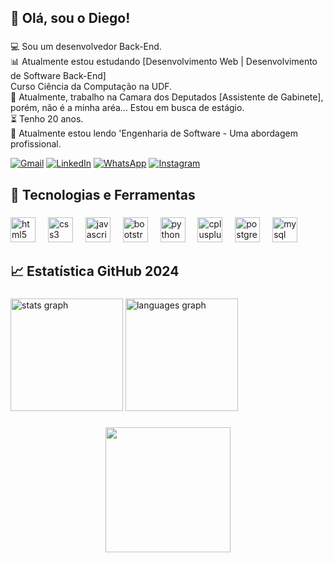<h2 align="left">👋 Olá, sou o Diego!</h2>

###

<p align="left">💻 Sou um desenvolvedor Back-End.<br>📊 Atualmente estou estudando [Desenvolvimento Web | Desenvolvimento de Software Back-End]<br>Curso Ciência da Computação na UDF.<br>💼 Atualmente, trabalho na Camara dos Deputados [Assistente de Gabinete], porém, não é a minha aréa... Estou em busca de estágio.<br>⏳ Tenho 20 anos.<br>📖 Atualmente estou lendo 'Engenharia de Software - Uma abordagem profissional.</p>
<p align="left">
  <a href="https://mail.google.com/mail/u/0/#inbox" title="Gmail" target="_blank">
  <img src="https://img.shields.io/badge/-Gmail-FF0000?style=flat-square&labelColor=FF0000&logo=gmail&logoColor=white&link=LINK-DO-SEU-GMAIL" alt="Gmail"/></a>
  <a href="https://www.instagram.com/soaresdiegoo_/" target="_blank" title="LinkedIn">
  <img src="https://img.shields.io/badge/-Linkedin-0e76a8?style=flat-square&logo=Linkedin&logoColor=white&link=LINK-DO-SEU-LINKEDIN" alt="LinkedIn"/></a>
  <a href="http://wa.me/5561992515797" target="_blank" title="WhatsApp">
  <img src="https://img.shields.io/badge/-WhatsApp-25d366?style=flat-square&labelColor=25d366&logo=whatsapp&logoColor=white&link=API-DO-SEU-WHATSAPP" alt="WhatsApp"/></a>
  <a href="https://www.linkedin.com/in/soaresdiegoo-/" target="_blank" title="Instagram">
  <img src="https://img.shields.io/badge/-Instagram-DF0174?style=flat-square&labelColor=DF0174&logo=instagram&logoColor=white&link=LINK-DO-SEU-INSTAGRAM" alt="Instagram"/></a>
</p>

###

<h2 align="left">🚀 Tecnologias e Ferramentas</h2>

###

<div align="left">
  <img src="https://cdn.jsdelivr.net/gh/devicons/devicon/icons/html5/html5-original.svg" height="40" alt="html5 logo"  />
  <img width="12" />
  <img src="https://cdn.jsdelivr.net/gh/devicons/devicon/icons/css3/css3-original.svg" height="40" alt="css3 logo"  />
  <img width="12" />
  <img src="https://cdn.jsdelivr.net/gh/devicons/devicon/icons/javascript/javascript-original.svg" height="40" alt="javascript logo"  />
  <img width="12" />
  <img src="https://cdn.jsdelivr.net/gh/devicons/devicon/icons/bootstrap/bootstrap-original.svg" height="40" alt="bootstrap logo"  />
  <img width="12" />
  <img src="https://cdn.jsdelivr.net/gh/devicons/devicon/icons/python/python-original.svg" height="40" alt="python logo"  />
  <img width="12" />
  <img src="https://cdn.jsdelivr.net/gh/devicons/devicon/icons/cplusplus/cplusplus-original.svg" height="40" alt="cplusplus logo"  />
  <img width="12" />
  <img src="https://cdn.jsdelivr.net/gh/devicons/devicon/icons/postgresql/postgresql-original.svg" height="40" alt="postgresql logo"  />
  <img width="12" />
  <img src="https://cdn.jsdelivr.net/gh/devicons/devicon/icons/mysql/mysql-original.svg" height="40" alt="mysql logo"  />
</div>

###

<h2 align="left">📈 Estatística GitHub 2024</h2>

###

<div align="left">
  <img src="https://github-readme-stats.vercel.app/api?username=SoaresDiego8&hide_title=false&hide_rank=false&show_icons=true&include_all_commits=false&count_private=true&disable_animations=false&theme=aura&locale=en&hide_border=false&order=1" height="180" alt="stats graph"  />
  <img src="https://github-readme-stats.vercel.app/api/top-langs?username=SoaresDiego8&locale=en&hide_title=false&layout=compact&card_width=320&langs_count=5&theme=aura&hide_border=false&order=2" height="180" alt="languages graph"  />
</div>

###

<div align="center">
  <img height="200" src="https://raw.githubusercontent.com/MicaelliMedeiros/micaellimedeiros/master/image/computer-illustration.png"  />
</div>

###
